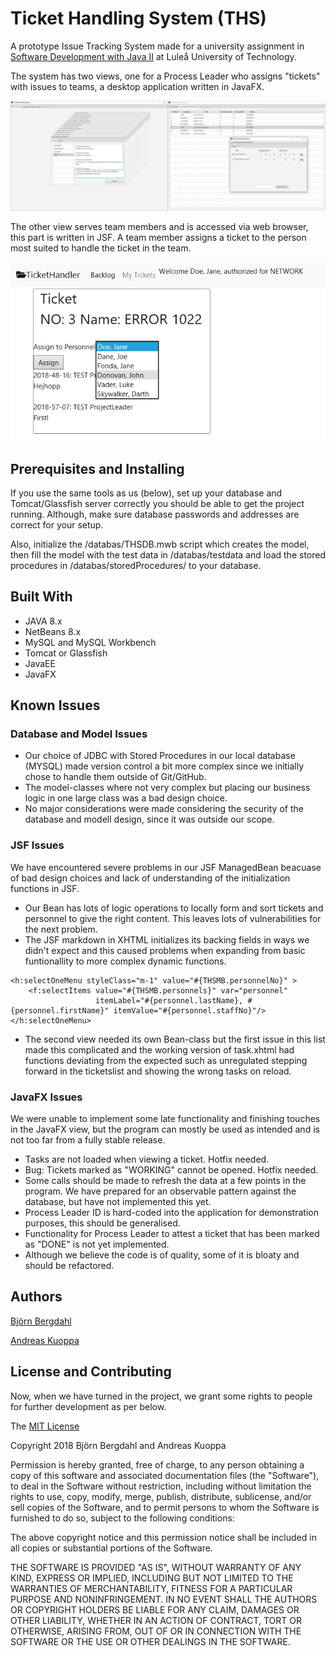 # Ticket Handling System (THS)

A prototype Issue Tracking System made for a university assignment in [Software Development with Java II](https://www.ltu.se/edu/course/D00/D0024E/D0024E-Programutveckling-med-Java-II-1.161024?l=en) at Luleå University of Technology.

The system has two views, one for a Process Leader who assigns "tickets" with issues to teams, a desktop application written in JavaFX. 

![THS JavaFX Application](readme_images/PL_1and2.png)

The other view serves team members and is accessed via web browser, this part is written in JSF. A team member assigns a ticket to the person most suited to handle the ticket in the team.

![Assign to team member in JSF view](readme_images/SP_1.png)

## Prerequisites and Installing

If you use the same tools as us (below), set up your database and Tomcat/Glassfish server correctly you should be able to get the project running. Although, make sure database passwords and addresses are correct for your setup. 

Also, initialize the /databas/THSDB.mwb script which creates the model, then fill the model with the test data in /databas/testdata and load the stored procedures in /databas/storedProcedures/ to your database.

## Built With
* JAVA 8.x
* NetBeans 8.x
* MySQL and MySQL Workbench
* Tomcat or Glassfish
* JavaEE
* JavaFX

## Known Issues

### Database and Model Issues
* Our choice of JDBC with Stored Procedures in our local database (MYSQL) made version control a bit more complex since we initially chose to handle them outside of Git/GitHub.
* The model-classes where not very complex but placing our business logic in one large class was a bad design choice. 
* No major considerations were made considering the security of the database and modell design, since it was outside our scope.

### JSF Issues

We have encountered severe problems in our JSF ManagedBean beacuase of bad design choices and lack of understanding of the initialization functions in JSF.
* Our Bean has lots of logic operations to locally form and sort tickets and personnel to give the right content. This leaves lots of vulnerabilities for the next problem.
* The JSF markdown in XHTML initializes its backing fields in ways we didn't expect and this caused problems when expanding from basic funtionallity to more complex dynamic functions.
``` XHTML
<h:selectOneMenu styleClass="m-1" value="#{THSMB.personnelNo}" >
    <f:selectItems value="#{THSMB.personnels}" var="personnel" 
                   itemLabel="#{personnel.lastName}, #{personnel.firstName}" itemValue="#{personnel.staffNo}"/>
</h:selectOneMenu>  
``` 
* The second view needed its own Bean-class but the first issue in this list made this complicated and the working version of task.xhtml had functions deviating from the expected such as unregulated stepping forward in the ticketslist and showing the wrong tasks on reload. 

### JavaFX Issues
We were unable to implement some late functionality and finishing touches in the JavaFX view, but the program can mostly be used as intended and is not too far from a fully stable release.
* Tasks are not loaded when viewing a ticket. Hotfix needed.
* Bug: Tickets marked as "WORKING" cannot be opened. Hotfix needed.
* Some calls should be made to refresh the data at a few points in the program. We have prepared for an observable pattern against the database, but have not implemented this yet.
* Process Leader ID is hard-coded into the application for demonstration purposes, this should be generalised.
* Functionality for Process Leader to attest a ticket that has been marked as "DONE" is not yet implemented.
* Although we believe the code is of quality, some of it is bloaty and should be refactored. 

## Authors
[Björn Bergdahl](https://github.com/BjornBergdahl)

[Andreas Kuoppa](https://github.com/Acoped)

## License and Contributing

Now, when we have turned in the project, we grant some rights to people for further development as per below.

The [MIT License](https://opensource.org/licenses/MIT)

Copyright 2018 Björn Bergdahl and Andreas Kuoppa

Permission is hereby granted, free of charge, to any person obtaining a copy of this software and associated documentation files (the "Software"), to deal in the Software without restriction, including without limitation the rights to use, copy, modify, merge, publish, distribute, sublicense, and/or sell copies of the Software, and to permit persons to whom the Software is furnished to do so, subject to the following conditions:

The above copyright notice and this permission notice shall be included in all copies or substantial portions of the Software.

THE SOFTWARE IS PROVIDED "AS IS", WITHOUT WARRANTY OF ANY KIND, EXPRESS OR IMPLIED, INCLUDING BUT NOT LIMITED TO THE WARRANTIES OF MERCHANTABILITY, FITNESS FOR A PARTICULAR PURPOSE AND NONINFRINGEMENT. IN NO EVENT SHALL THE AUTHORS OR COPYRIGHT HOLDERS BE LIABLE FOR ANY CLAIM, DAMAGES OR OTHER LIABILITY, WHETHER IN AN ACTION OF CONTRACT, TORT OR OTHERWISE, ARISING FROM, OUT OF OR IN CONNECTION WITH THE SOFTWARE OR THE USE OR OTHER DEALINGS IN THE SOFTWARE.
